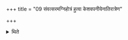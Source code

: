 +++
title = "09 संवत्सरमग्निहोत्रं हुत्वा केशवपनीयेनातिरात्रेण"

+++

<details><summary>थिते</summary>

संवत्सरमग्निहोत्रं हुत्वा केशवपनीयेनातिरात्रेण यजते ९
</details>
